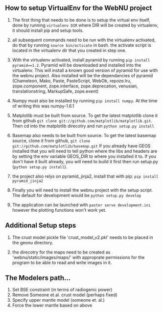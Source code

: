 ## How to setup VirtualEnv for the WebNU project #

1. The first thing that needs to be done is to setup the virtual env
   itself, done by running `virtualenv DIR` where DIR will be created
   by virtualenv, it should install pip and setup tools.

2. all subsequent commands need to be run with the virtualenv activated,
   do that by running `source bin/acticate` in bash. the activate script
   is located in the virtualenv dir that you created in step one.

3. With the virtualenv activated, install pyramid by running `pip
   install pyramid==1.2`. Pyramid will be downloaded and installed into the
   virtualenv. This will install a known good version of pyramid for use
   with the webnu project. Also installed will be the dependancies of
   pyramid (Chameleon, Mako, Paste, PasteScript, WebOb, repoze.lru,
   zope.component, zope.interface, zope.deprecation, venusian,
   translationstring, MarkupSafe, zope.event)

4. Numpy must also be installed by running `pip install numpy`. At the
   time of writing this was numpy-1.6.1

5. Matplotlib must be built from source. To get the latest matplotlib
   clone it from github `git clone
   git://github.com/matplotlib/matplotlib.git`. Then cd into the
   matplotlib direcotry and run `python setup.py install`

6. Basemap also needs to be built from source. To get the latest basemap
   source, clone it from github,
   `git clone git://github.com/matplotlib/basemap.git` If you already
   have GEOS installed that you will need to tell python where the libs
   and headers are by setting the env variable GEOS_DIR to where you
   installed it to. If you don't have it built already, you will need to
   build it first then run setup.py (`python setup.py install`).

7. the project also relys on pyramid\_jinja2, install that with pip:
   `pip install pyramid_jinja2`

8. Finally you will need to install the webnu project with the setup
   script. The default for development would be `python setup.py
   develop`

9. The application can be launched with `paster serve development.ini`
   however the plotting functions won't work yet.

## Additional Setup steps ##
1. The crust model pickle file 'crust\_model\_v2.pkl' needs to be placed
   in the geonu directory.

1. the direcotry for the maps need to be created as
   'webnu/static/images/maps/' with approprate permissions for the
   program to be able to read and write images in it.


## The Modelers path...

1. Set BSE constraint (in terms of radiogenic power)
2. Remove Someone et.al. crust model (perhaps fixed)
3. Specify upper mantle model (someone et. al.)
4. Force the lower mantle based on above

